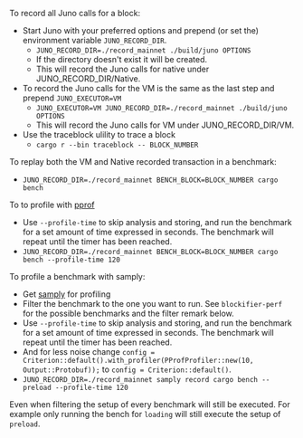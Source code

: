 To record all Juno calls for a block:
- Start Juno with your preferred options and prepend (or set the) environment variable `JUNO_RECORD_DIR`. 
    - `JUNO_RECORD_DIR=./record_mainnet ./build/juno OPTIONS`  
    - If the directory doesn't exist it will be created. 
    - This will record the Juno calls for native under JUNO_RECORD_DIR/Native.
- To record the Juno calls for the VM is the same as the last step and prepend `JUNO_EXECUTOR=VM`
    - `JUNO_EXECUTOR=VM JUNO_RECORD_DIR=./record_mainnet ./build/juno OPTIONS`  
    - This will record the Juno calls for VM under JUNO_RECORD_DIR/VM.
- Use the traceblock ulility to trace a block
    - `cargo r --bin traceblock -- BLOCK_NUMBER` 
 
To replay both the VM and Native recorded transaction in a benchmark:
- `JUNO_RECORD_DIR=./record_mainnet BENCH_BLOCK=BLOCK_NUMBER cargo bench`

To to profile with [pprof](https://github.com/google/pprof)
- Use `--profile-time` to skip analysis and storing, and run the benchmark for a set amount of time expressed in seconds. The benchmark will repeat until the timer has been reached.  
- `JUNO_RECORD_DIR=./record_mainnet BENCH_BLOCK=BLOCK_NUMBER cargo bench --profile-time 120`

 To profile a benchmark with samply:
- Get [samply](https://github.com/mstange/samply) for profiling
- Filter the benchmark to the one you want to run. See `blockifier-perf` for the possible benchmarks and the filter remark below.
- Use `--profile-time` to skip analysis and storing, and run the benchmark for a set amount of time expressed in seconds. The benchmark will repeat until the timer has been reached.  
- And for less noise change `config = Criterion::default().with_profiler(PProfProfiler::new(10, Output::Protobuf));` to `config = Criterion::default()`. 
- `JUNO_RECORD_DIR=./record_mainnet samply record cargo bench -- preload --profile-time 120`

Even when filtering the setup of every benchmark will still be executed. For example only running the bench for `loading` will still execute the setup of `preload`. 



